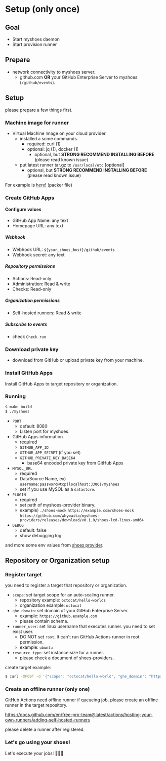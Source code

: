 # Setup (only once)

## Goal

- Start myshoes daemon
- Start provision runner

## Prepare

- network connectivity to myshoes server.
  - github.com **OR** your GitHub Enterprise Server to myshoes (`/github/events`).

## Setup

please prepare a few things first.

### Machine image for runner

- Virtual Machine Image on your cloud provider.
  - installed a some commands.
    - required: curl (1)
    - optional: jq (1), docker (1)
      - optional, but **STRONG RECOMMEND INSTALLING BEFORE** (please read known issue)
  - put latest runner tar.gz to `/usr/local/etc` [optional]
    - optional, but **STRONG RECOMMEND INSTALLING BEFORE** (please read known issue)

For example is [here](https://github.com/whywaita/myshoes-providers/tree/master/shoes-lxd/images)! (packer file)

### Create GitHub Apps

#### Configure values

- GitHub App Name: any text
- Homepage URL: any text
  
##### Webhook
- Webhook URL: `${your_shoes_host}/github/events`
- Webhook secret: any text

##### Repository permissions

- Actions: Read-only
- Administration: Read & write
- Checks: Read-only

##### Organization permissions

- Self-hosted runners: Read & write
  
##### Subscribe to events

- check `Check run`

### Download private key

- download from GitHub or upload private key from your machine.

### Install GitHub Apps

Install GitHub Apps to target repository or organization.
  
### Running

```bash
$ make build
$ ./myshoes
```

- `PORT`
  - default: 8080
  - Listen port for myshoes.
- GitHub Apps information
  - required
  - `GITHUB_APP_ID`
  - `GITHUB_APP_SECRET` (if you set)
  - `GITHUB_PRIVATE_KEY_BASE64`
    - base64 encoded private key from GitHub Apps
- `MYSQL_URL`
  - required
  - DataSource Name, ex) `username:password@tcp(localhost:3306)/myshoes`
  - set if you use MySQL as a `datastore`.
- `PLUGIN`
  - required
  - set path of myshoes-provider binary.
  - example) `./shoes-mock` `https://example.com/shoes-mock` `https://github.com/whywaita/myshoes-providers/releases/download/v0.1.0/shoes-lxd-linux-amd64`
- `DEBUG`
  - default: false
  - show debugging log

and more some env values from [shoes provider](https://github.com/whywaita/myshoes-providers).

## Repository or Organization setup

### Register target

you need to register a target that repository or organization.

- `scope`: set target scope for an auto-scaling runner.
  - repository example: `octocat/hello-worlds`
  - organization example: `octocat`
- `ghe_domain`: set domain of your GitHub Enterprise Server.
  - example: `https://github.example.com`
  - please contain schema.
- `runner_user`: set linux username that executes runner. you need to set exist user.
  - DO NOT set `root`. It can't run GitHub Actions runner in root permission.
  - example: `ubuntu`
- `resource_type`: set instance size for a runner.
  - please check a document of shoes-providers.

create target example:

```bash
$ curl -XPOST -d '{"scope": "octocat/hello-world", "ghe_domain": "https://github.example.com", "resource_type": "micro", "runner_user": "ubuntu"}' ${your_shoes_host}/target
```

### Create an offline runner (only one)

GitHub Actions need offline runner if queueing job.
please create an offline runner in the target repository.

https://docs.github.com/en/free-pro-team@latest/actions/hosting-your-own-runners/adding-self-hosted-runners

please delete a runner after registered.

### Let's go using your shoes!

Let's execute your jobs! :runner::runner::runner: